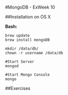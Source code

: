 #MongoDB - ExWeek 10

##Installation on OS X

**Bash:**

	brew update
	brew install mongoDB
	
	mkdir /data/db/
	chown -r username /data/db
	
	#Start Server
	mongod
	
	#Start Mongo Console
	mongo
	
##Exercises

